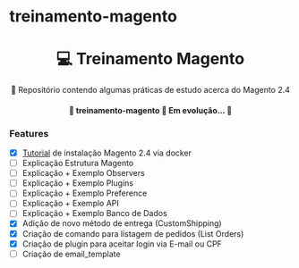 # treinamento-magento

<h1 align="center">
    💻 Treinamento Magento
</h1>
<p align="center">🚀 Repositório contendo algumas práticas de estudo acerca do Magento 2.4</p>







<h4 align="center"> 
	🚧  treinamento-magento 🚀 Em evolução...  🚧
</h4>

### Features

- [x] [Tutorial](instalation.txt) de instalação Magento 2.4 via docker
- [ ] Explicação Estrutura Magento
- [ ] Explicação + Exemplo Observers
- [ ] Explicação + Exemplo Plugins
- [ ] Explicação + Exemplo Preference
- [ ] Explicação + Exemplo API
- [ ] Explicação + Exemplo Banco de Dados
- [x] Adição de novo método de entrega (CustomShipping)
- [x] Criação de comando para listagem de pedidos (List Orders)
- [x] Criação de plugin para aceitar login via E-mail ou CPF
- [ ] Criação de email_template
